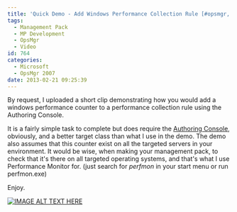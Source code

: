 ```yaml
---
title: 'Quick Demo - Add Windows Performance Collection Rule [#opsmgr, #mpauthoring]'
tags:
  - Management Pack
  - MP Development
  - OpsMgr
  - Video
id: 764
categories:
  - Microsoft
  - OpsMgr 2007
date: 2013-02-21 09:25:39
---
```


By request, I uploaded a short clip demonstrating how you would add a windows performance counter to a performance collection rule using the Authoring Console.

It is a fairly simple task to complete but does require the [Authoring Console](http://www.microsoft.com/en-us/download/details.aspx?id=18222 "System Center Operations Manager 2007 R2 Authoring Resource Kit"), obviously, and a better target class than what I use in the demo. The demo also assumes that this counter exist on all the targeted servers in your environment. It would be wise, when making your management pack, to check that it's there on all targeted operating systems, and that's what I use Performance Monitor for. (just search for _perfmon_ in your start menu or run perfmon.exe)

Enjoy.

[![IMAGE ALT TEXT HERE](http://img.youtube.com/vi/4G4aXslrjvQ/0.jpg)](http://www.youtube.com/watch?v=4G4aXslrjvQ)
